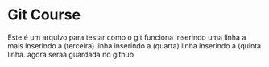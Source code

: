 # Git Course
Este é um arquivo para testar como o git funciona
inserindo uma linha a mais
inserindo a (terceira) linha
inserindo a (quarta) linha
inserindo a (quinta linha. agora seraá guardada no github
